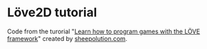 # Löve2D tutorial

Code from the turorial "[Learn how to program games with the LÖVE framework](https://sheepolution.com/learn/book/contents)" created by [sheepolution.com](https://sheepolution.com).
